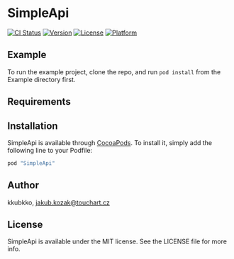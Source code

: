 # SimpleApi

[![CI Status](http://img.shields.io/travis/kkubkko/SimpleApi.svg?style=flat)](https://travis-ci.org/kkubkko/SimpleApi)
[![Version](https://img.shields.io/cocoapods/v/SimpleApi.svg?style=flat)](http://cocoapods.org/pods/SimpleApi)
[![License](https://img.shields.io/cocoapods/l/SimpleApi.svg?style=flat)](http://cocoapods.org/pods/SimpleApi)
[![Platform](https://img.shields.io/cocoapods/p/SimpleApi.svg?style=flat)](http://cocoapods.org/pods/SimpleApi)

## Example

To run the example project, clone the repo, and run `pod install` from the Example directory first.

## Requirements

## Installation

SimpleApi is available through [CocoaPods](http://cocoapods.org). To install
it, simply add the following line to your Podfile:

```ruby
pod "SimpleApi"
```

## Author

kkubkko, jakub.kozak@touchart.cz

## License

SimpleApi is available under the MIT license. See the LICENSE file for more info.
